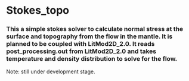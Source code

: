 # Stokes_topo
### This a simple stokes solver to calculate normal stress at the surface and topography from the flow in the mantle. It is planned to be coupled with LitMod2D_2.0. It reads post_processing.out from LitMod2D_2.0 and takes temperature and density distribution to solve for the flow.

Note: still under development stage.
